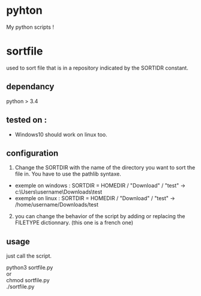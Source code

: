 # pyhton
My python scripts !

# sortfile 
used to sort file that is in a repository indicated by the SORTIDR constant.

## dependancy
python > 3.4

## tested on : 
- Windows10
should work on linux too.


## configuration
1. Change the SORTDIR with the name of the directory you want to sort the file in.
You have to use the pathlib syntaxe.
 - exemple on windows : SORTDIR = HOMEDIR / "Download" / "test" -> c:\Users\username\Downloads\test
 - exemple on linux : SORTDIR = HOMEDIR / "Download" / "test" -> /home/username/Downloads/test

2. you can change the behavior of the script by adding or replacing the FILETYPE dictionnary. (this one is a french one)

## usage 
just call the script.

python3 sortfile.py  
or  
chmod sortfile.py  
./sortfile.py





